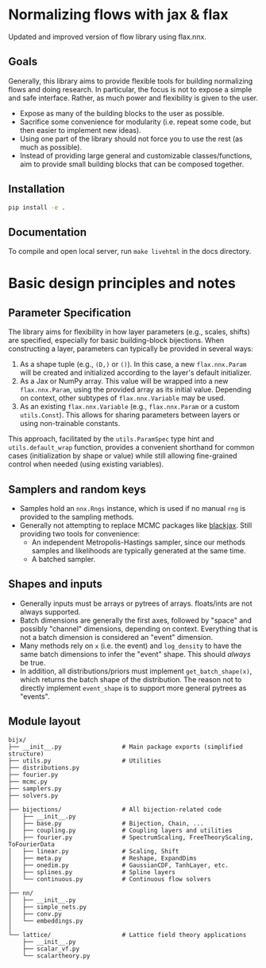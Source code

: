 # Normalizing flows with jax & flax

Updated and improved version of flow library using flax.nnx.

## Goals

Generally, this library aims to provide flexible tools for building normalizing flows and doing research.
In particular, the focus is not to expose a simple and safe interface.
Rather, as much power and flexibility is given to the user.

- Expose as many of the building blocks to the user as possible.
- Sacrifice some convenience for modularity (i.e. repeat some code, but then easier to implement new ideas).
- Using one part of the library should not force you to use the rest (as much as possible).
- Instead of providing large general and customizable classes/functions, aim to provide small building blocks that can be composed together.

## Installation

```bash
pip install -e .
```

## Documentation

To compile and open local server, run `make livehtml` in the docs directory.

# Basic design principles and notes

## Parameter Specification

The library aims for flexibility in how layer parameters (e.g., scales, shifts) are specified, especially for basic building-block bijections.
When constructing a layer, parameters can typically be provided in several ways:
1.  As a shape tuple (e.g., `(D,)` or `()`). In this case, a new `flax.nnx.Param` will be created and initialized according to the layer's default initializer.
2.  As a Jax or NumPy array. This value will be wrapped into a new `flax.nnx.Param`, using the provided array as its initial value. Depending on context, other subtypes of `flax.nnx.Variable` may be used.
3.  As an existing `flax.nnx.Variable` (e.g., `flax.nnx.Param` or a custom `utils.Const`). This allows for sharing parameters between layers or using non-trainable constants.

This approach, facilitated by the `utils.ParamSpec` type hint and `utils.default_wrap` function, provides a convenient shorthand for common cases (initialization by shape or value) while still allowing fine-grained control when needed (using existing variables).

## Samplers and random keys

- Samples hold an `nnx.Rngs` instance, which is used if no manual `rng` is provided to the sampling methods.
- Generally not attempting to replace MCMC packages like [blackjax](https://blackjax-devs.github.io/blackjax/). Still providing two tools for convenience:
    - An independent Metropolis-Hastings sampler, since our methods samples and likelihoods are typically generated at the same time.
    - A batched sampler.

## Shapes and inputs

- Generally inputs must be arrays or pytrees of arrays. floats/ints are not always supported.
- Batch dimensions are generally the first axes, followed by "space" and possibly "channel" dimensions, depending on context. Everything that is not a batch dimension is considered an "event" dimension.
- Many methods rely on `x` (i.e. the event) and `log_density` to have the same batch dimensions to infer the "event" shape. This should _always_ be true.
- In addition, all distributions/priors must implement `get_batch_shape(x)`, which returns the batch shape of the distribution. The reason not to directly implement `event_shape` is to support more general pytrees as "events".

## Module layout

```
bijx/
├── __init__.py                 # Main package exports (simplified structure)
├── utils.py                    # Utilities
├── distributions.py
├── fourier.py
├── mcmc.py
├── samplers.py
├── solvers.py
│
├── bijections/                 # All bijection-related code
│   ├── __init__.py
│   ├── base.py                 # Bijection, Chain, ...
│   ├── coupling.py             # Coupling layers and utilities
│   ├── fourier.py              # SpectrumScaling, FreeTheoryScaling, ToFourierData
│   ├── linear.py               # Scaling, Shift
│   ├── meta.py                 # Reshape, ExpandDims
│   ├── onedim.py               # GaussianCDF, TanhLayer, etc.
│   ├── splines.py              # Spline layers
│   └── continuous.py           # Continuous flow solvers
│
├── nn/
│   ├── __init__.py
│   ├── simple_nets.py
│   ├── conv.py
│   └── embeddings.py
│
└── lattice/                    # Lattice field theory applications
    ├── __init__.py
    ├── scalar_vf.py
    └── scalartheory.py
```
